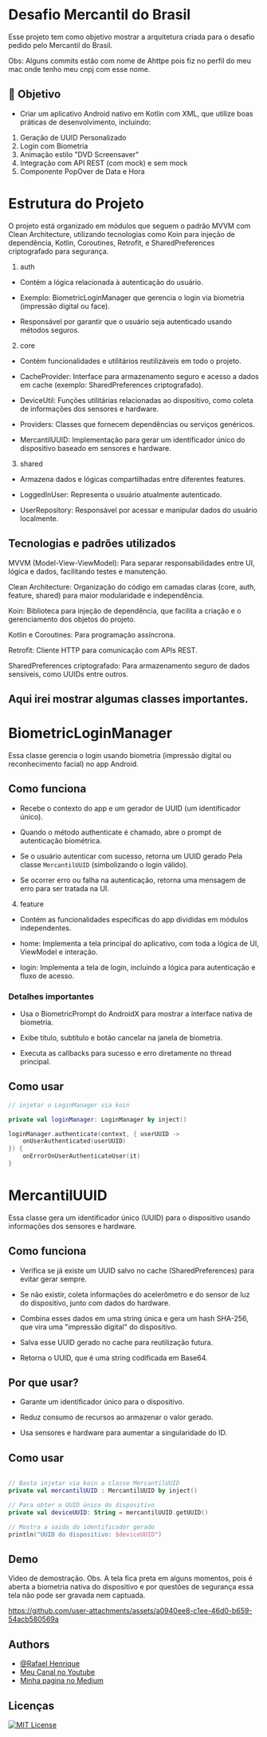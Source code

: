 
# Desafio Mercantil do Brasil

Esse projeto tem como objetivo mostrar a arquitetura criada para o desafio pedido pelo Mercantil do Brasil.

Obs: Alguns commits estão com nome de Ahttpe pois fiz no perfil do meu mac onde tenho meu cnpj com esse nome.

## 🎯 Objetivo

* Criar um aplicativo Android nativo em Kotlin com XML, que utilize boas práticas de desenvolvimento, incluindo:
1. Geração de UUID Personalizado
2. Login com Biometria
3. Animação estilo "DVD Screensaver"
4. Integração com API REST (com mock) e sem mock
5. Componente PopOver de Data e Hora

# Estrutura do Projeto
O projeto está organizado em módulos que seguem o padrão MVVM com Clean Architecture, utilizando tecnologias como Koin para injeção de dependência, Kotlin, Coroutines, Retrofit, e SharedPreferences criptografado para segurança.

1. auth
   
  * Contém a lógica relacionada à autenticação do usuário.
  
  * Exemplo: BiometricLoginManager que gerencia o login via biometria (impressão digital ou face).
  
  * Responsável por garantir que o usuário seja autenticado usando métodos seguros.

2. core
     
  * Contém funcionalidades e utilitários reutilizáveis em todo o projeto.
  
  * CacheProvider: Interface para armazenamento seguro e acesso a dados em cache (exemplo: SharedPreferences criptografado).
  
  * DeviceUtil: Funções utilitárias relacionadas ao dispositivo, como coleta de informações dos sensores e hardware.
  
  * Providers: Classes que fornecem dependências ou serviços genéricos.
  
  * MercantilUUID: Implementação para gerar um identificador único do dispositivo baseado em sensores e hardware.

3. shared
     
  * Armazena dados e lógicas compartilhadas entre diferentes features.
  
  * LoggedInUser: Representa o usuário atualmente autenticado.
  
  * UserRepository: Responsável por acessar e manipular dados do usuário localmente.

  ## Tecnologias e padrões utilizados
MVVM (Model-View-ViewModel): Para separar responsabilidades entre UI, lógica e dados, facilitando testes e manutenção.

Clean Architecture: Organização do código em camadas claras (core, auth, feature, shared) para maior modularidade e independência.

Koin: Biblioteca para injeção de dependência, que facilita a criação e o gerenciamento dos objetos do projeto.

Kotlin e Coroutines: Para programação assíncrona.

Retrofit: Cliente HTTP para comunicação com APIs REST.

SharedPreferences criptografado: Para armazenamento seguro de dados sensíveis, como UUIDs entre outros.

## Aqui irei mostrar algumas classes importantes.

# BiometricLoginManager
Essa classe gerencia o login usando biometria (impressão digital ou reconhecimento facial) no app Android.

## Como funciona
* Recebe o contexto do app e um gerador de UUID (um identificador único).

* Quando o método authenticate é chamado, abre o prompt de autenticação biométrica.

* Se o usuário autenticar com sucesso, retorna um UUID gerado Pela classe `MercantilUUID` (simbolizando o login válido).

* Se ocorrer erro ou falha na autenticação, retorna uma mensagem de erro para ser tratada na UI.

4. feature

* Contém as funcionalidades específicas do app divididas em módulos independentes.

* home: Implementa a tela principal do aplicativo, com toda a lógica de UI, ViewModel e interação.

* login: Implementa a tela de login, incluindo a lógica para autenticação e fluxo de acesso.

### Detalhes importantes
* Usa o BiometricPrompt do AndroidX para mostrar a interface nativa de biometria.

* Exibe título, subtítulo e botão cancelar na janela de biometria.

* Executa as callbacks para sucesso e erro diretamente no thread principal.

## Como usar

```kotlin
// injetar o LoginManager via koin

private val loginManager: LoginManager by inject()

loginManager.authenticate(context, { userUUID ->
    onUserAuthenticated(userUUID)
}) {
    onErrorOnUserAuthenticateUser(it)
}
```

# MercantilUUID
Essa classe gera um identificador único (UUID) para o dispositivo usando informações dos sensores e hardware.

## Como funciona

* Verifica se já existe um UUID salvo no cache (SharedPreferences) para evitar gerar sempre.

* Se não existir, coleta informações do acelerômetro e do sensor de luz do dispositivo, junto com dados do hardware.

* Combina esses dados em uma string única e gera um hash SHA-256, que vira uma "impressão digital" do dispositivo.

* Salva esse UUID gerado no cache para reutilização futura.

* Retorna o UUID, que é uma string codificada em Base64.

## Por que usar?
* Garante um identificador único para o dispositivo.

* Reduz consumo de recursos ao armazenar o valor gerado.

* Usa sensores e hardware para aumentar a singularidade do ID.

## Como usar

```kotlin

// Basta injetar via koin a classe MercantilUUID
private val mercantilUUID : MercantilUUID by inject()

// Para obter o UUID único do dispositivo
private val deviceUUID: String = mercantilUUID.getUUID()

// Mostra a saida do identificador gerado
println("UUID do dispositivo: $deviceUUID")

```

## Demo

Video de demostração. Obs. A tela fica preta em alguns momentos, pois é aberta a biometria nativa do dispositivo e por questões de segurança essa tela não pode ser gravada nem captuada.

https://github.com/user-attachments/assets/a0940ee8-c1ee-46d0-b659-54acb580569a


## Authors

- [@Rafael Henrique](https://github.com/faelmg18/)
- [Meu Canal no Youtube](https://www.youtube.com/@RafaelDevAndroid)
- [Minha pagina no Medium](https://medium.com/@faelmg18android)


## Licenças

[![MIT License](https://img.shields.io/badge/License-MIT-green.svg)](https://choosealicense.com/licenses/mit/)


